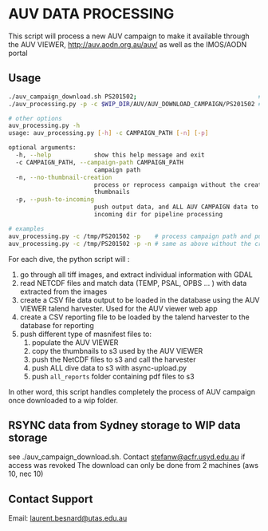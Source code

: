 # AUV DATA PROCESSING
This script will process a new AUV campaign to make it available through the AUV VIEWER, http://auv.aodn.org.au/auv/ as well as the IMOS/AODN portal

## Usage

``` bash
./auv_campaign_download.sh PS201502;                                  # downloads a full campaign to WIP_DIR by performing an rsync (~20 40GB)
./auv_processing.py -p -c $WIP_DIR/AUV/AUV_DOWNLOAD_CAMPAIGN/PS201502 # process the campaign, and push all information to both AUV harvesters, auv viewer and campaign data to S3
```

```bash
# other options
auv_processing.py -h
usage: auv_processing.py [-h] -c CAMPAIGN_PATH [-n] [-p]

optional arguments:
  -h, --help            show this help message and exit
  -c CAMPAIGN_PATH, --campaign-path CAMPAIGN_PATH
                        campaign path
  -n, --no-thumbnail-creation
                        process or reprocess campaign without the creation of
                        thumbnails
  -p, --push-to-incoming
                        push output data, and ALL AUV CAMPAIGN data to
                        incoming dir for pipeline processing

# examples
auv_processing.py -c /tmp/PS201502 -p    # process campaign path and push data to incoming dir
auv_processing.py -c /tmp/PS201502 -p -n # same as above without the creation of thumbnails
```

For each dive, the python script will :
 1. go through all tiff images, and extract individual information with GDAL
 2. read NETCDF files and match data (TEMP, PSAL, OPBS ... ) with data extracted from the images
 3. create a CSV file data output to be loaded in the database using the AUV VIEWER talend harvester. Used for the AUV viewer web app
 4. create a CSV reporting file to be loaded by the talend harvester to the database for reporting
 5. push different type of masnifest files to:
      1. populate the AUV VIEWER
      2. copy the thumbnails to s3 used by the AUV VIEWER
      3. push the NetCDF files to s3 and call the harvester
      4. push ALL dive data to s3 with async-upload.py
      5. push ```all_reports``` folder containing pdf files to s3

In other word, this script handles completely the process of AUV campaign once downloaded to a wip folder.

## RSYNC data from Sydney storage to WIP data storage
see ./auv_campaign_download.sh. Contact stefanw@acfr.usyd.edu.au if access was revoked
The download can only be done from 2 machines (aws 10, nec 10)

## Contact Support
Email: laurent.besnard@utas.edu.au
